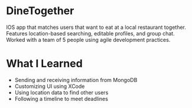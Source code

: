 # DineTogether
IOS app that matches users that want to eat at a local restaurant together. Features location-based searching, editable profiles, and group chat. Worked with a team of 5 people using agile development practices.
# What I Learned
- Sending and receiving information from MongoDB
- Customizing UI using XCode
- Using location data to find other users
- Following a timeline to meet deadlines
